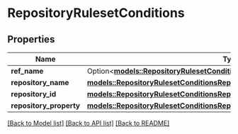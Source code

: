 # RepositoryRulesetConditions

## Properties

Name | Type | Description | Notes
------------ | ------------- | ------------- | -------------
**ref_name** | Option<[**models::RepositoryRulesetConditionsRefName**](repository_ruleset_conditions_ref_name.md)> |  | [optional]
**repository_name** | [**models::RepositoryRulesetConditionsRepositoryNameTargetRepositoryName**](repository_ruleset_conditions_repository_name_target_repository_name.md) |  | 
**repository_id** | [**models::RepositoryRulesetConditionsRepositoryIdTargetRepositoryId**](repository_ruleset_conditions_repository_id_target_repository_id.md) |  | 
**repository_property** | [**models::RepositoryRulesetConditionsRepositoryPropertyTargetRepositoryProperty**](repository_ruleset_conditions_repository_property_target_repository_property.md) |  | 

[[Back to Model list]](../README.md#documentation-for-models) [[Back to API list]](../README.md#documentation-for-api-endpoints) [[Back to README]](../README.md)


